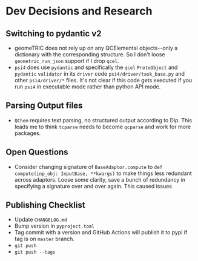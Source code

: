 # Dev Decisions and Research

## Switching to pydantic v2

- geomeTRIC does not rely up on any QCElemental objects--only a dictionary with the corresponding structure. So I don't loose `geometric_run_json` support if I drop `qcel`.
- `psi4` does use `pydantic` and specifically the `qcel` `ProtoObject` and `pydantic` `validator` in its `driver` code `psi4/driver/task_base.py` and other `psi4/driver/*` files. It's not clear if this code gets executed if you run `psi4` in executable mode rather than python API mode.

## Parsing Output files

- `QChem` requires text parsing, no structured output according to Dip. This leads me to think `tcparse` needs to become `qcparse` and work for more packages.

## Open Questions

- Consider changing signature of `BaseAdaptor.compute` to `def compute(inp_obj: InputBase, **kwargs)` to make things less redundant across adaptors. Loose some clarity, save a bunch of redundancy in specifying a signature over and over again. This caused issues

## Publishing Checklist

- Update `CHANGELOG.md`
- Bump version in `pyproject.toml`
- Tag commit with a version and GitHub Actions will publish it to pypi if tag is on `master` branch.
- `git push`
- `git push --tags`
